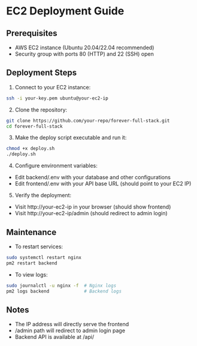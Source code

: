 # EC2 Deployment Guide

## Prerequisites
- AWS EC2 instance (Ubuntu 20.04/22.04 recommended)
- Security group with ports 80 (HTTP) and 22 (SSH) open

## Deployment Steps

1. Connect to your EC2 instance:
```bash
ssh -i your-key.pem ubuntu@your-ec2-ip
```

2. Clone the repository:
```bash
git clone https://github.com/your-repo/forever-full-stack.git
cd forever-full-stack
```

3. Make the deploy script executable and run it:
```bash
chmod +x deploy.sh
./deploy.sh
```

4. Configure environment variables:
- Edit backend/.env with your database and other configurations
- Edit frontend/.env with your API base URL (should point to your EC2 IP)

5. Verify the deployment:
- Visit http://your-ec2-ip in your browser (should show frontend)
- Visit http://your-ec2-ip/admin (should redirect to admin login)

## Maintenance

- To restart services:
```bash
sudo systemctl restart nginx
pm2 restart backend
```

- To view logs:
```bash
sudo journalctl -u nginx -f  # Nginx logs
pm2 logs backend             # Backend logs
```

## Notes
- The IP address will directly serve the frontend
- /admin path will redirect to admin login page
- Backend API is available at /api/
